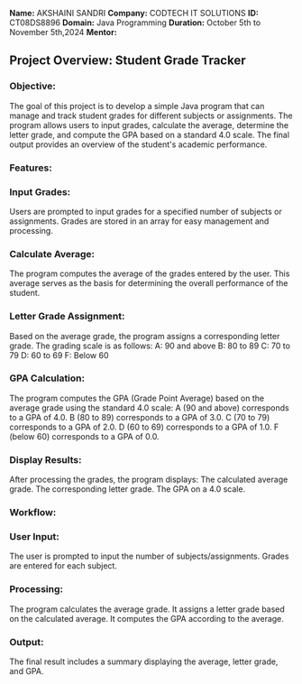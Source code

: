 **Name:** AKSHAINI SANDRI
**Company:** CODTECH IT SOLUTIONS
**ID:** CT08DS8896
**Domain:** Java Programming
**Duration:** October 5th to November 5th,2024
**Mentor:**


## Project Overview: Student Grade Tracker

### Objective:
The goal of this project is to develop a simple Java program that can manage and track student grades for different subjects or assignments. The program allows users to input grades, calculate the average, determine the letter grade, and compute the GPA based on a standard 4.0 scale. The final output provides an overview of the student's academic performance.

### Features:

### Input Grades:
Users are prompted to input grades for a specified number of subjects or assignments.
Grades are stored in an array for easy management and processing.

### Calculate Average:
The program computes the average of the grades entered by the user.
This average serves as the basis for determining the overall performance of the student.

### Letter Grade Assignment:
Based on the average grade, the program assigns a corresponding letter grade.
The grading scale is as follows:
A: 90 and above
B: 80 to 89
C: 70 to 79
D: 60 to 69
F: Below 60

### GPA Calculation:
The program computes the GPA (Grade Point Average) based on the average grade using the standard 4.0 scale:
A (90 and above) corresponds to a GPA of 4.0.
B (80 to 89) corresponds to a GPA of 3.0.
C (70 to 79) corresponds to a GPA of 2.0.
D (60 to 69) corresponds to a GPA of 1.0.
F (below 60) corresponds to a GPA of 0.0.

### Display Results:
After processing the grades, the program displays:
The calculated average grade.
The corresponding letter grade.
The GPA on a 4.0 scale.

### Workflow:

### User Input:
The user is prompted to input the number of subjects/assignments.
Grades are entered for each subject.

### Processing:
The program calculates the average grade.
It assigns a letter grade based on the calculated average.
It computes the GPA according to the average.

### Output:
The final result includes a summary displaying the average, letter grade, and GPA.

